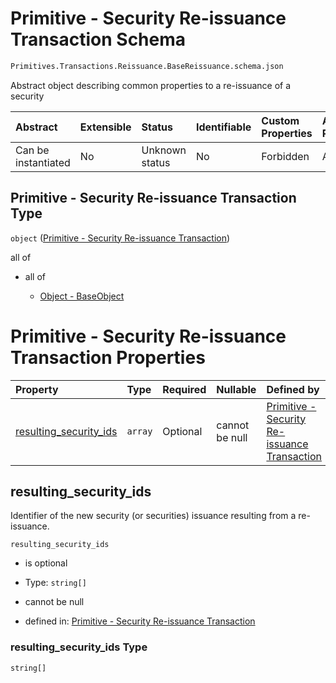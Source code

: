# Primitive - Security Re-issuance Transaction Schema

```txt
Primitives.Transactions.Reissuance.BaseReissuance.schema.json
```

Abstract object describing common properties to a re-issuance of a security

| Abstract            | Extensible | Status         | Identifiable | Custom Properties | Additional Properties | Access Restrictions | Defined In                                                                                                                      |
| :------------------ | :--------- | :------------- | :----------- | :---------------- | :-------------------- | :------------------ | :------------------------------------------------------------------------------------------------------------------------------ |
| Can be instantiated | No         | Unknown status | No           | Forbidden         | Allowed               | none                | [BaseReissuance.schema.json](../../schema/primitives/transactions/reissuance/BaseReissuance.schema.json "open original schema") |

## Primitive - Security Re-issuance Transaction Type

`object` ([Primitive - Security Re-issuance Transaction](basereissuance.md))

all of

*   all of

    *   [Object - BaseObject](issuer-allof-object---baseobject.md "check type definition")

# Primitive - Security Re-issuance Transaction Properties

| Property                                          | Type    | Required | Nullable       | Defined by                                                                                                                                                                                                                        |
| :------------------------------------------------ | :------ | :------- | :------------- | :-------------------------------------------------------------------------------------------------------------------------------------------------------------------------------------------------------------------------------- |
| [resulting_security_ids](#resulting_security_ids) | `array` | Optional | cannot be null | [Primitive - Security Re-issuance Transaction](basereissuance-properties-security-reissuance---resulting-security-id-array.md "Primitives.Transactions.Reissuance.BaseReissuance.schema.json#/properties/resulting_security_ids") |

## resulting_security_ids

Identifier of the new security (or securities) issuance resulting from a re-issuance.

`resulting_security_ids`

*   is optional

*   Type: `string[]`

*   cannot be null

*   defined in: [Primitive - Security Re-issuance Transaction](basereissuance-properties-security-reissuance---resulting-security-id-array.md "Primitives.Transactions.Reissuance.BaseReissuance.schema.json#/properties/resulting_security_ids")

### resulting_security_ids Type

`string[]`
